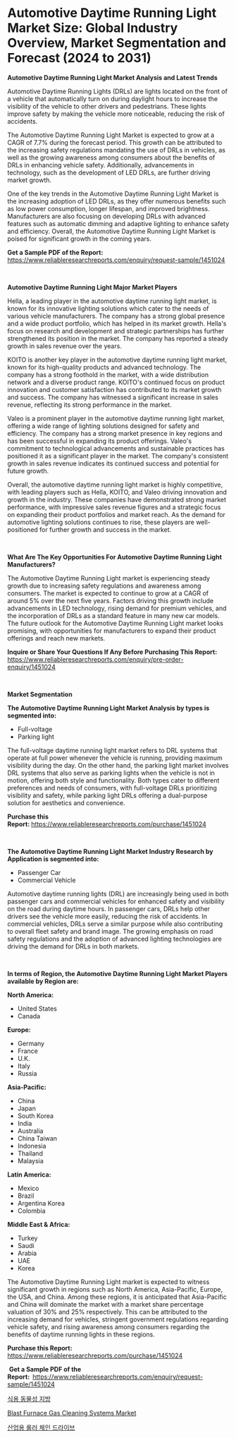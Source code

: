 <p><h1>Automotive Daytime Running Light Market Size: Global Industry Overview, Market Segmentation and Forecast (2024 to 2031)</h1></p><p><strong>Automotive Daytime Running Light Market Analysis and Latest Trends</strong></p>
<p><p>Automotive Daytime Running Lights (DRLs) are lights located on the front of a vehicle that automatically turn on during daylight hours to increase the visibility of the vehicle to other drivers and pedestrians. These lights improve safety by making the vehicle more noticeable, reducing the risk of accidents.</p><p>The Automotive Daytime Running Light Market is expected to grow at a CAGR of 7.7% during the forecast period. This growth can be attributed to the increasing safety regulations mandating the use of DRLs in vehicles, as well as the growing awareness among consumers about the benefits of DRLs in enhancing vehicle safety. Additionally, advancements in technology, such as the development of LED DRLs, are further driving market growth.</p><p>One of the key trends in the Automotive Daytime Running Light Market is the increasing adoption of LED DRLs, as they offer numerous benefits such as low power consumption, longer lifespan, and improved brightness. Manufacturers are also focusing on developing DRLs with advanced features such as automatic dimming and adaptive lighting to enhance safety and efficiency. Overall, the Automotive Daytime Running Light Market is poised for significant growth in the coming years.</p></p>
<p><strong>Get a Sample PDF of the Report:&nbsp;</strong> <a href="https://www.reliableresearchreports.com/enquiry/request-sample/1451024">https://www.reliableresearchreports.com/enquiry/request-sample/1451024</a></p>
<p>&nbsp;</p>
<p><strong>Automotive Daytime Running Light Major Market Players</strong></p>
<p><p>Hella, a leading player in the automotive daytime running light market, is known for its innovative lighting solutions which cater to the needs of various vehicle manufacturers. The company has a strong global presence and a wide product portfolio, which has helped in its market growth. Hella's focus on research and development and strategic partnerships has further strengthened its position in the market. The company has reported a steady growth in sales revenue over the years.</p><p>KOITO is another key player in the automotive daytime running light market, known for its high-quality products and advanced technology. The company has a strong foothold in the market, with a wide distribution network and a diverse product range. KOITO's continued focus on product innovation and customer satisfaction has contributed to its market growth and success. The company has witnessed a significant increase in sales revenue, reflecting its strong performance in the market.</p><p>Valeo is a prominent player in the automotive daytime running light market, offering a wide range of lighting solutions designed for safety and efficiency. The company has a strong market presence in key regions and has been successful in expanding its product offerings. Valeo's commitment to technological advancements and sustainable practices has positioned it as a significant player in the market. The company's consistent growth in sales revenue indicates its continued success and potential for future growth.</p><p>Overall, the automotive daytime running light market is highly competitive, with leading players such as Hella, KOITO, and Valeo driving innovation and growth in the industry. These companies have demonstrated strong market performance, with impressive sales revenue figures and a strategic focus on expanding their product portfolios and market reach. As the demand for automotive lighting solutions continues to rise, these players are well-positioned for further growth and success in the market.</p></p>
<p>&nbsp;</p>
<p><strong>What Are The Key Opportunities For Automotive Daytime Running Light Manufacturers?</strong></p>
<p><p>The Automotive Daytime Running Light market is experiencing steady growth due to increasing safety regulations and awareness among consumers. The market is expected to continue to grow at a CAGR of around 5% over the next five years. Factors driving this growth include advancements in LED technology, rising demand for premium vehicles, and the incorporation of DRLs as a standard feature in many new car models. The future outlook for the Automotive Daytime Running Light market looks promising, with opportunities for manufacturers to expand their product offerings and reach new markets.</p></p>
<p><strong>Inquire or Share Your Questions If Any Before Purchasing This Report:</strong> <a href="https://www.reliableresearchreports.com/enquiry/pre-order-enquiry/1451024">https://www.reliableresearchreports.com/enquiry/pre-order-enquiry/1451024</a></p>
<p>&nbsp;</p>
<p><strong>Market Segmentation</strong></p>
<p><strong>The Automotive Daytime Running Light Market Analysis by types is segmented into:</strong></p>
<p><ul><li>Full-voltage</li><li>Parking light</li></ul></p>
<p><p>The full-voltage daytime running light market refers to DRL systems that operate at full power whenever the vehicle is running, providing maximum visibility during the day. On the other hand, the parking light market involves DRL systems that also serve as parking lights when the vehicle is not in motion, offering both style and functionality. Both types cater to different preferences and needs of consumers, with full-voltage DRLs prioritizing visibility and safety, while parking light DRLs offering a dual-purpose solution for aesthetics and convenience.</p></p>
<p><strong>Purchase this Report:&nbsp;</strong><a href="https://www.reliableresearchreports.com/purchase/1451024">https://www.reliableresearchreports.com/purchase/1451024</a></p>
<p>&nbsp;</p>
<p><strong>The Automotive Daytime Running Light Market Industry Research by Application is segmented into:</strong></p>
<p><ul><li>Passenger Car</li><li>Commercial Vehicle</li></ul></p>
<p><p>Automotive daytime running lights (DRL) are increasingly being used in both passenger cars and commercial vehicles for enhanced safety and visibility on the road during daytime hours. In passenger cars, DRLs help other drivers see the vehicle more easily, reducing the risk of accidents. In commercial vehicles, DRLs serve a similar purpose while also contributing to overall fleet safety and brand image. The growing emphasis on road safety regulations and the adoption of advanced lighting technologies are driving the demand for DRLs in both markets.</p></p>
<p>&nbsp;</p>
<p><strong>In terms of Region, the Automotive Daytime Running Light Market Players available by Region are:</strong></p>
<p>
    <p> <strong> North America: </strong>
        <ul>
            <li>United States</li>
            <li>Canada</li>
        </ul>
        </p> 
    <p> <strong> Europe: </strong>
        <ul>
            <li>Germany</li>
            <li>France</li>
            <li>U.K.</li>
            <li>Italy</li>
            <li>Russia</li>
        </ul>
        </p> 
    <p> <strong> Asia-Pacific: </strong>
        <ul>
            <li>China</li>
            <li>Japan</li>
            <li>South Korea</li>
            <li>India</li>
            <li>Australia</li>
            <li>China Taiwan</li>
            <li>Indonesia</li>
            <li>Thailand</li>
            <li>Malaysia</li>
        </ul>
        </p> 
    <p> <strong> Latin America: </strong>
        <ul>
            <li>Mexico</li>
            <li>Brazil</li>
            <li>Argentina Korea</li>
            <li>Colombia</li>
        </ul>
        </p> 
    <p> <strong> Middle East & Africa: </strong>
        <ul>
            <li>Turkey</li>
            <li>Saudi</li>
            <li>Arabia</li>
            <li>UAE</li>
            <li>Korea</li>
        </ul>
    </p>
    </p>
<p><p>The Automotive Daytime Running Light market is expected to witness significant growth in regions such as North America, Asia-Pacific, Europe, the USA, and China. Among these regions, it is anticipated that Asia-Pacific and China will dominate the market with a market share percentage valuation of 30% and 25% respectively. This can be attributed to the increasing demand for vehicles, stringent government regulations regarding vehicle safety, and rising awareness among consumers regarding the benefits of daytime running lights in these regions.</p></p>
<p><strong>Purchase this Report: </strong><a href="https://www.reliableresearchreports.com/purchase/1451024">https://www.reliableresearchreports.com/purchase/1451024</a></p>
<p>&nbsp;<strong>Get a Sample PDF of the Report:&nbsp;&nbsp;</strong><a href="https://www.reliableresearchreports.com/enquiry/request-sample/1451024">https://www.reliableresearchreports.com/enquiry/request-sample/1451024</a></p>
<p><strong></strong></p>
<p><p><a href="https://medium.com/@feltonfay2023/%EC%8B%9D%EC%9A%A9-%EB%8F%99%EB%AC%BC-%EC%A7%80%EB%B0%A9-%EC%8B%9C%EC%9E%A5-%EC%A1%B0%EC%82%AC-%EB%B3%B4%EA%B3%A0%EC%84%9C-2024%EB%85%84%EB%B6%80%ED%84%B0-2031%EB%85%84%EA%B9%8C%EC%A7%80%EC%9D%98-%EC%97%AD%EC%82%AC%EC%99%80-%EC%98%88%EC%B8%A1-e6d0317c21f1">식용 동물성 지방</a></p><p><a href="https://view.publitas.com/reportprime-1/blast-furnace-gas-cleaning-systems-market-size-evaluating-its-market-trends-growth-and-projections-2023-2030/">Blast Furnace Gas Cleaning Systems Market</a></p><p><a href="https://medium.com/@feltonfay2023/%EC%82%B0%EC%97%85%EC%9A%A9-%EB%A1%A4%EB%9F%AC-%EC%B2%B4%EC%9D%B8-%EB%93%9C%EB%9D%BC%EC%9D%B4%EB%B8%8C-%EC%8B%9C%EC%9E%A5%EC%9D%80-%EC%8B%9C%EC%9E%A5-%EC%A0%90%EC%9C%A0%EC%9C%A8-%ED%81%AC%EA%B8%B0-%EB%B0%8F-2031%EB%85%84%EA%B9%8C%EC%A7%80-%EC%98%88%EC%83%81-%EC%98%88%EC%B8%A1%EC%97%90-%EC%B4%88%EC%A0%90%EC%9D%84-%EB%A7%9E%EC%B6%94%EA%B3%A0-%EC%9E%88%EC%8A%B5%EB%8B%88%EB%8B%A4-a2aab3370520">산업용 롤러 체인 드라이브</a></p></p>